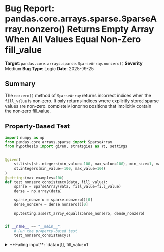 # Bug Report: pandas.core.arrays.sparse.SparseArray.nonzero() Returns Empty Array When All Values Equal Non-Zero fill_value

**Target**: `pandas.core.arrays.sparse.SparseArray.nonzero()`
**Severity**: Medium
**Bug Type**: Logic
**Date**: 2025-09-25

## Summary

The `nonzero()` method of `SparseArray` returns incorrect indices when the `fill_value` is non-zero. It only returns indices where explicitly stored sparse values are non-zero, completely ignoring positions that implicitly contain the non-zero fill_value.

## Property-Based Test

```python
import numpy as np
from pandas.core.arrays.sparse import SparseArray
from hypothesis import given, strategies as st, settings


@given(
    st.lists(st.integers(min_value=-100, max_value=100), min_size=1, max_size=50),
    st.integers(min_value=-100, max_value=100)
)
@settings(max_examples=100)
def test_nonzero_consistency(data, fill_value):
    sparse = SparseArray(data, fill_value=fill_value)
    dense = np.array(data)

    sparse_nonzero = sparse.nonzero()[0]
    dense_nonzero = dense.nonzero()[0]

    np.testing.assert_array_equal(sparse_nonzero, dense_nonzero)


if __name__ == "__main__":
    # Run the property-based test
    test_nonzero_consistency()
```

<details>

<summary>
**Failing input**: `data=[1], fill_value=1`
</summary>
```
Traceback (most recent call last):
  File "/home/npc/pbt/agentic-pbt/worker_/45/hypo.py", line 23, in <module>
    test_nonzero_consistency()
    ~~~~~~~~~~~~~~~~~~~~~~~~^^
  File "/home/npc/pbt/agentic-pbt/worker_/45/hypo.py", line 7, in test_nonzero_consistency
    st.lists(st.integers(min_value=-100, max_value=100), min_size=1, max_size=50),
               ^^^
  File "/home/npc/miniconda/lib/python3.13/site-packages/hypothesis/core.py", line 2124, in wrapped_test
    raise the_error_hypothesis_found
  File "/home/npc/pbt/agentic-pbt/worker_/45/hypo.py", line 18, in test_nonzero_consistency
    np.testing.assert_array_equal(sparse_nonzero, dense_nonzero)
    ~~~~~~~~~~~~~~~~~~~~~~~~~~~~~^^^^^^^^^^^^^^^^^^^^^^^^^^^^^^^
  File "/home/npc/miniconda/lib/python3.13/site-packages/numpy/testing/_private/utils.py", line 1051, in assert_array_equal
    assert_array_compare(operator.__eq__, actual, desired, err_msg=err_msg,
    ~~~~~~~~~~~~~~~~~~~~^^^^^^^^^^^^^^^^^^^^^^^^^^^^^^^^^^^^^^^^^^^^^^^^^^^
                         verbose=verbose, header='Arrays are not equal',
                         ^^^^^^^^^^^^^^^^^^^^^^^^^^^^^^^^^^^^^^^^^^^^^^^
                         strict=strict)
                         ^^^^^^^^^^^^^^
  File "/home/npc/miniconda/lib/python3.13/site-packages/numpy/testing/_private/utils.py", line 803, in assert_array_compare
    raise AssertionError(msg)
AssertionError:
Arrays are not equal

(shapes (0,), (1,) mismatch)
 ACTUAL: array([], dtype=int32)
 DESIRED: array([0])
Falsifying example: test_nonzero_consistency(
    data=[1],
    fill_value=1,
)
Explanation:
    These lines were always and only run by failing examples:
        /home/npc/miniconda/lib/python3.13/site-packages/numpy/testing/_private/utils.py:793
```
</details>

## Reproducing the Bug

```python
import numpy as np
from pandas.core.arrays.sparse import SparseArray

# Test Case 1: data=[1], fill_value=1 (from the initial report)
print("Test Case 1: data=[1], fill_value=1")
data = [1]
fill_value = 1
sparse = SparseArray(data, fill_value=fill_value)
dense = np.array(data)

print(f"Data: {data}")
print(f"Fill value: {fill_value}")
print(f"Sparse nonzero(): {sparse.nonzero()[0]}")
print(f"Dense nonzero():  {dense.nonzero()[0]}")
print(f"Expected: {dense.nonzero()[0]}")
print(f"Match: {np.array_equal(sparse.nonzero()[0], dense.nonzero()[0])}")
print()

# Test Case 2: data=[2, 2, 0, 2, 5], fill_value=2
print("Test Case 2: data=[2, 2, 0, 2, 5], fill_value=2")
data = [2, 2, 0, 2, 5]
fill_value = 2
sparse = SparseArray(data, fill_value=fill_value)
dense = np.array(data)

print(f"Data: {data}")
print(f"Fill value: {fill_value}")
print(f"Sparse nonzero(): {sparse.nonzero()[0]}")
print(f"Dense nonzero():  {dense.nonzero()[0]}")
print(f"Expected: {dense.nonzero()[0]}")
print(f"Match: {np.array_equal(sparse.nonzero()[0], dense.nonzero()[0])}")
print()

# Additional test case to demonstrate the issue
print("Test Case 3: data=[0, 1, 2, 0, 3], fill_value=0 (should work correctly)")
data = [0, 1, 2, 0, 3]
fill_value = 0
sparse = SparseArray(data, fill_value=fill_value)
dense = np.array(data)

print(f"Data: {data}")
print(f"Fill value: {fill_value}")
print(f"Sparse nonzero(): {sparse.nonzero()[0]}")
print(f"Dense nonzero():  {dense.nonzero()[0]}")
print(f"Expected: {dense.nonzero()[0]}")
print(f"Match: {np.array_equal(sparse.nonzero()[0], dense.nonzero()[0])}")

# The following lines will raise an assertion error for the failing cases
print("\n" + "="*60)
print("Running assertion checks (will fail for non-zero fill_value)...")
print("="*60 + "\n")

# This will fail
data = [1]
fill_value = 1
sparse = SparseArray(data, fill_value=fill_value)
dense = np.array(data)
assert np.array_equal(sparse.nonzero()[0], dense.nonzero()[0]), "Test Case 1 Failed!"
```

<details>

<summary>
AssertionError: Test Case 1 Failed - SparseArray.nonzero() returns empty array when all values equal non-zero fill_value
</summary>
```
Test Case 1: data=[1], fill_value=1
Data: [1]
Fill value: 1
Sparse nonzero(): []
Dense nonzero():  [0]
Expected: [0]
Match: False

Test Case 2: data=[2, 2, 0, 2, 5], fill_value=2
Data: [2, 2, 0, 2, 5]
Fill value: 2
Sparse nonzero(): [4]
Dense nonzero():  [0 1 3 4]
Expected: [0 1 3 4]
Match: False

Test Case 3: data=[0, 1, 2, 0, 3], fill_value=0 (should work correctly)
Data: [0, 1, 2, 0, 3]
Fill value: 0
Sparse nonzero(): [1 2 4]
Dense nonzero():  [1 2 4]
Expected: [1 2 4]
Match: True

============================================================
Running assertion checks (will fail for non-zero fill_value)...
============================================================

Traceback (most recent call last):
  File "/home/npc/pbt/agentic-pbt/worker_/45/repo.py", line 58, in <module>
    assert np.array_equal(sparse.nonzero()[0], dense.nonzero()[0]), "Test Case 1 Failed!"
           ~~~~~~~~~~~~~~^^^^^^^^^^^^^^^^^^^^^^^^^^^^^^^^^^^^^^^^^
AssertionError: Test Case 1 Failed!
```
</details>

## Why This Is A Bug

The `nonzero()` method violates NumPy compatibility, which is a core design principle of pandas sparse arrays. The current implementation at line 1410-1414 in `/home/npc/pbt/agentic-pbt/envs/pandas_env/lib/python3.13/site-packages/pandas/core/arrays/sparse/array.py` has a fundamental logic error:

```python
def nonzero(self) -> tuple[npt.NDArray[np.int32]]:
    if self.fill_value == 0:
        return (self.sp_index.indices,)
    else:
        return (self.sp_index.indices[self.sp_values != 0],)
```

When `fill_value` is non-zero:
- The method only checks if explicitly stored sparse values (`sp_values`) are non-zero
- It completely ignores that positions not in `sp_index.indices` contain the `fill_value`
- If `fill_value != 0`, these positions should be included in the nonzero result

This breaks the fundamental contract of `nonzero()`: it should return ALL indices where values are non-zero, not just the subset that happens to be explicitly stored in the sparse representation.

## Relevant Context

The bug is particularly problematic because:
1. **Silent data corruption**: Returns wrong indices without any warning or error
2. **Violates NumPy compatibility**: pandas documentation states SparseArrays provide "nearly identical" behavior to dense arrays
3. **Affects data analysis**: Any code relying on `nonzero()` for sparse arrays with non-zero fill values will produce incorrect results
4. **Common in certain domains**: Non-zero fill values are used in applications where a default non-zero value is common (e.g., default ratings, baseline measurements)

The implementation correctly handles the case when `fill_value == 0` because then only the explicitly stored values need to be checked. But the else branch is fundamentally flawed in its logic.

Documentation reference: https://pandas.pydata.org/pandas-docs/stable/user_guide/sparse.html states that SparseArray is designed for "nearly identical" behavior with dense arrays.

## Proposed Fix

```diff
--- a/pandas/core/arrays/sparse/array.py
+++ b/pandas/core/arrays/sparse/array.py
@@ -1410,7 +1410,18 @@ class SparseArray(OpsMixin, PandasObject, ExtensionArray):
     def nonzero(self) -> tuple[npt.NDArray[np.int32]]:
         if self.fill_value == 0:
             return (self.sp_index.indices,)
         else:
-            return (self.sp_index.indices[self.sp_values != 0],)
+            # When fill_value is non-zero, we need to return:
+            # 1. Indices where sp_values != 0 (explicitly stored non-zeros)
+            # 2. All indices NOT in sp_index (which contain the non-zero fill_value)
+
+            # Get indices of explicitly stored values that are non-zero
+            explicit_nonzero = self.sp_index.indices[self.sp_values != 0]
+
+            # Get all indices that contain fill_value (i.e., not explicitly stored)
+            all_indices = np.arange(len(self), dtype=np.int32)
+            mask = np.ones(len(self), dtype=bool)
+            mask[self.sp_index.indices] = False
+            fill_indices = all_indices[mask]
+
+            # Combine and sort the indices
+            return (np.sort(np.concatenate([explicit_nonzero, fill_indices])),)
```